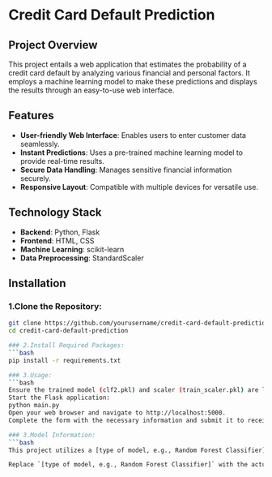 # Credit Card Default Prediction

## Project Overview
This project entails a web application that estimates the probability of a credit card default by analyzing various financial and personal factors. It employs a machine learning model to make these predictions and displays the results through an easy-to-use web interface.

## Features
- **User-friendly Web Interface**: Enables users to enter customer data seamlessly.
- **Instant Predictions**: Uses a pre-trained machine learning model to provide real-time results.
- **Secure Data Handling**: Manages sensitive financial information securely.
- **Responsive Layout**: Compatible with multiple devices for versatile use.

## Technology Stack
- **Backend**: Python, Flask
- **Frontend**: HTML, CSS
- **Machine Learning**: scikit-learn
- **Data Preprocessing**: StandardScaler

## Installation

### 1.Clone the Repository:
```bash
git clone https://github.com/yourusername/credit-card-default-prediction.git
cd credit-card-default-prediction

### 2.Install Required Packages:
```bash
pip install -r requirements.txt

### 3.Usage:
```bash
Ensure the trained model (clf2.pkl) and scaler (train_scaler.pkl) are located in the models/ directory.
Start the Flask application:
python main.py
Open your web browser and navigate to http://localhost:5000.
Complete the form with the necessary information and submit it to receive the prediction.

### 3.Model Information:
```bash
This project utilizes a [type of model, e.g., Random Forest Classifier] trained on historical credit card data. The model evaluates factors such as credit limit, payment history, bill amounts, and personal information to predict the likelihood of a default.

Replace `[type of model, e.g., Random Forest Classifier]` with the actual model type you used. Save this content in a file named `README.md` in your project directory.


